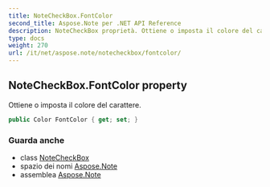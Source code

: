 ```yaml
---
title: NoteCheckBox.FontColor
second_title: Aspose.Note per .NET API Reference
description: NoteCheckBox proprietà. Ottiene o imposta il colore del carattere.
type: docs
weight: 270
url: /it/net/aspose.note/notecheckbox/fontcolor/
---
```

## NoteCheckBox.FontColor property

Ottiene o imposta il colore del carattere.

```csharp
public Color FontColor { get; set; }
```

### Guarda anche

* class [NoteCheckBox](../)
* spazio dei nomi [Aspose.Note](../../notecheckbox/)
* assemblea [Aspose.Note](../../../)


